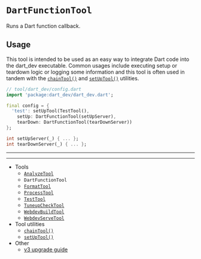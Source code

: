 # `DartFunctionTool`

Runs a Dart function callback.

## Usage

This tool is intended to be used as an easy way to integrate Dart code into the
dart_dev executable. Common usages include executing setup or teardown logic or
logging some information and this tool is often used in tandem with the
[`chainTool()`][chain-tool] and [`setUpTool()`][set-up-tool] utilities.

```dart
// tool/dart_dev/config.dart
import 'package:dart_dev/dart_dev.dart';

final config = {
  'test': setUpTool(TestTool(),
    setUp: DartFunctionTool(setUpServer),
    tearDown: DartFunctionTool(tearDownServer))
};

int setUpServer(_) { ... };
int tearDownServer(_) { ... };
```

---
---

<!-- Table of Contents -->

- Tools
  - [`AnalyzeTool`][analyze-tool]
  - `DartFunctionTool`
  - [`FormatTool`][format-tool]
  - [`ProcessTool`][process-tool]
  - [`TestTool`][test-tool]
  - [`TuneupCheckTool`][tuneup-check-tool]
  - [`WebdevBuildTool`][webdev-build-tool]
  - [`WebdevServeTool`][webdev-serve-tool]
- Tool utilities
  - [`chainTool()`][chain-tool]
  - [`setUpTool()`][set-up-tool]
- Other
  - [v3 upgrade guide][v3-upgrade-guide]

<!-- Table of Contents Links -->
[analyze-tool]: /doc/tools/analyze-tool.md
[tuneup-check-tool]: /doc/tools/tuneup-check-tool.md
[dart-function-tool]: /doc/tools/dart-function-tool.md
[format-tool]: /doc/tools/format-tool.md
[process-tool]: /doc/tools/process-tool.md
[test-tool]: /doc/tools/test-tool.md
[webdev-build-tool]: /doc/tools/webdev-build-tool.md
[webdev-serve-tool]: /doc/tools/webdev-serve-tool.md
[chain-tool]: /doc/tool-utils/chain-tool.md
[set-up-tool]: /doc/tool-utils/set-up-tool.md
[v3-upgrade-guide]: /doc/v3-upgrade-guide.md
